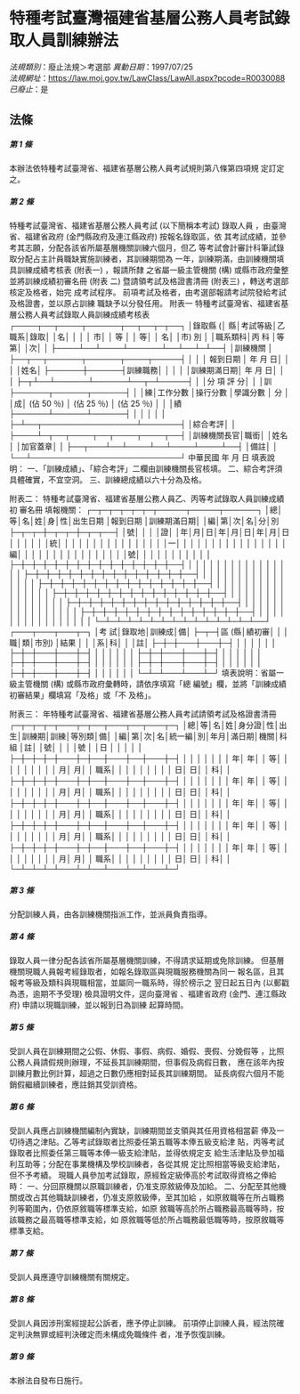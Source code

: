 # 特種考試臺灣福建省基層公務人員考試錄取人員訓練辦法

*法規類別*：廢止法規＞考選部
*異動日期*：1997/07/25  
*法規網址*：https://law.moj.gov.tw/LawClass/LawAll.aspx?pcode=R0030088
*已廢止*：是


## 法條
##### 第 1 條
本辦法依特種考試臺灣省、福建省基層公務人員考試規則第八條第四項規
定訂定之。

##### 第 2 條
特種考試臺灣省、福建省基層公務人員考試 (以下簡稱本考試) 錄取人員
，由臺灣省、福建省政府 (金門縣政府及連江縣政府) 按報名錄取區，依
其考試成績，並參考其志願，分配各該省所屬基層機關訓練六個月，但乙
等考試會計審計科筆試錄取分配占主計員職缺實施訓練者，其訓練期間為
一年，訓練期滿，由訓練機關填具訓練成績考核表 (附表一) ，報請所隸
之省屬一級主管機關 (構) 或縣市政府彙整並將訓練成績初審名冊 (附表
二) 暨請領考試及格證書清冊 (附表三) ，轉送考選部核定及格者，始完
成考試程序。
前項考試及格者，由考選部報請考試院發給考試及格證書，並以原占訓練
職缺予以分發任用。
附表一
特種考試臺灣省、福建省基層公務人員考試錄取人員訓練成績考核表
┌────┬──┬────┬──────┬──┬──┬─┬──┐
│錄取縣 (│  縣│考試等級│乙      職系│錄取│    │名│    │
│        │  市│        │    等      │    │  等│  │  名│
│市) 別  │    │職系類科│丙      科  │等第│    │次│    │
├────┴──┴────┴──────┴──┴──┴─┴──┤
│訓練機關                                                    │
├──┬──┬──────┬──────┬────┬─────┤
│    │    │  報到日期  │  年  月  日│        │          │
│姓名│    ├──────┼──────┤訓練職務│          │
│    │    │訓練期滿日期│  年  月  日│        │          │
├─┬┴──┴──────┴──────┴──┬─┴─────┤
│  │分          項            評          分│              │
│訓├──────┬──────┬──────┤              │
│練│工作分數    │操行分數    │學識分數    │       分     │
│成│ (佔 50 ％) │ (佔 25 ％) │ (佔 25 ％) │              │
│績├──────┴──────┴──────┤              │
│  │                                        │              │
├─┴──┬─────────────────┴───────┤
│綜合考評│                                                  │
├────┴─┬──┬────┬──┬────┬────┬──┤
│訓練機關長官│職銜│        │姓名│        │加官蓋章│    │
├──┬───┴──┴────┴──┴────┴────┴──┤
│備註│                                                      │
└──┴───────────────────────────┘
中華民國  年  月  日
填表說明：
一、「訓練成績」、「綜合考評」二欄由訓練機關長官核填。
二、綜合考評須具體確實，不宜空洞。
三、訓練總成績以六十分為及格。

附表二：
特種考試臺灣省、福建省基層公務人員乙、丙等考試錄取人員訓練成績初
審名冊
                                      填報機關：
┌─┬─┬─┬─┬─┬─┬─────┬─────┬──────┐
│總│等│名│姓│身│性│出生日期  │報到日期  │訓練期滿日期│
│編│第│次│名│分│別├─┬─┬─┼─┬─┬─┼─┬─┬──┤
│號│  │  │  │證│  │年│月│日│年│月│日│年│月│日  │
│  │  │  │  │統│  │  │  │  │  │  │  │  │  │    │
│  │  │  │  │一│  │  │  │  │  │  │  │  │  │    │
│  │  │  │  │編│  │  │  │  │  │  │  │  │  │    │
│  │  │  │  │號│  │  │  │  │  │  │  │  │  │    │
├─┼─┼─┼─┼─┼─┼─┼─┼─┼─┼─┼─┼─┼─┼──┤
│  │  │  │  │  │  │  │  │  │  │  │  │  │  │    │
├─┼─┼─┼─┼─┼─┼─┼─┼─┼─┼─┼─┼─┼─┼──┤
│  │  │  │  │  │  │  │  │  │  │  │  │  │  │    │
├─┼─┼─┼─┼─┼─┼─┼─┼─┼─┼─┼─┼─┼─┼──┤
│  │  │  │  │  │  │  │  │  │  │  │  │  │  │    │
├─┼─┼─┼─┼─┼─┼─┼─┼─┼─┼─┼─┼─┼─┼──┤
│  │  │  │  │  │  │  │  │  │  │  │  │  │  │    │
├─┼─┼─┼─┼─┼─┼─┼─┼─┼─┼─┼─┼─┼─┼──┤
│  │  │  │  │  │  │  │  │  │  │  │  │  │  │    │
├─┼─┼─┼─┼─┼─┼─┼─┼─┼─┼─┼─┼─┼─┼──┤
│  │  │  │  │  │  │  │  │  │  │  │  │  │  │    │
└─┴─┴─┴─┴─┴─┴─┴─┴─┴─┴─┴─┴─┴─┴──┘
┌───┬───┬───┬─┐
│考  試│錄取地│訓練成│備│
├─┬─┤區 (縣│績初審│  │
│職│類│市別) │結果  │  │
│系│科│      │      │註│
├─┼─┼───┼───┼─┤
│  │  │      │      │  │
├─┼─┼───┼───┼─┤
│  │  │      │      │  │
├─┼─┼───┼───┼─┤
│  │  │      │      │  │
├─┼─┼───┼───┼─┤
│  │  │      │      │  │
├─┼─┼───┼───┼─┤
│  │  │      │      │  │
├─┼─┼───┼───┼─┤
│  │  │      │      │  │
└─┴─┴───┴───┴─┘
填表說明：省屬一級主管機關 (構) 或縣市政府彙轉時，請依序填寫「總
          編號」欄，並將「訓練成績初審結果」欄填寫「及格」或「不
          及格」。

附表三：
年特種考試臺灣省、福建省基層公務人員考試請領考試及格證書清冊
┌─┬─┬─┬─┬───┬─┬──┬───┬──┬───┬─┐
│總│等│名│姓│身分證│性│出生│訓練期│訓練│等別類│備│
│編│第│次│名│統一編│別│年月│滿日期│機關│科組  │註│
│號│  │  │  │號    │  │日  │      │    │      │  │
├─┼─┼─┼─┼───┼─┼──┼───┼──┼───┼─┤
│  │  │  │  │      │  │  年│    年│    │    等│  │
│  │  │  │  │      │  │  月│    月│    │  職系│  │
│  │  │  │  │      │  │  日│    日│    │    科│  │
├─┼─┼─┼─┼───┼─┼──┼───┼──┼───┼─┤
│  │  │  │  │      │  │  年│    年│    │    等│  │
│  │  │  │  │      │  │  月│    月│    │  職系│  │
│  │  │  │  │      │  │  日│    日│    │    科│  │
├─┼─┼─┼─┼───┼─┼──┼───┼──┼───┼─┤
│  │  │  │  │      │  │  年│    年│    │    等│  │
│  │  │  │  │      │  │  月│    月│    │  職系│  │
│  │  │  │  │      │  │  日│    日│    │    科│  │
├─┼─┼─┼─┼───┼─┼──┼───┼──┼───┼─┤
│  │  │  │  │      │  │  年│    年│    │    等│  │
│  │  │  │  │      │  │  月│    月│    │  職系│  │
│  │  │  │  │      │  │  日│    日│    │    科│  │
├─┼─┼─┼─┼───┼─┼──┼───┼──┼───┼─┤
│  │  │  │  │      │  │  年│    年│    │    等│  │
│  │  │  │  │      │  │  月│    月│    │  職系│  │
│  │  │  │  │      │  │  日│    日│    │    科│  │
└─┴─┴─┴─┴───┴─┴──┴───┴──┴───┴─┘


##### 第 3 條
分配訓練人員，由各訓練機關指派工作，並派員負責指導。

##### 第 4 條
錄取人員一律分配各該省所屬基層機關訓練，不得請求延期或免除訓練。
但基層機關現職人員報考經錄取者，如報名錄取區與現職服務機關為同一
報名區，且其報考等級及類科與現職相當，並屬同一職系時，得於榜示之
翌日起五日內 (以郵戳為憑，逾期不予受理) 檢具證明文件，逕向臺灣省
、福建省政府 (金門、連江縣政府) 申請以現職訓練，並以報到日為訓練
起算時間。

##### 第 5 條
受訓人員在訓練期間之公假、休假、事假、病假、婚假、喪假、分娩假等
，比照公務人員請假規則辦理，不延長其訓練期間，但事假及病假日數，
應在該年內按訓練月數比例計算，超過之日數仍應相對延長其訓練期間。
延長病假六個月不能銷假繼續訓練者，應註銷其受訓資格。

##### 第 6 條
受訓人員應占訓練機關編制內實缺，訓練期間並支領與其任用資格相當薪
俸及一切待遇之津貼。乙等考試錄取者比照委任第五職等本俸五級支給津
貼，丙等考試錄取者比照委任第三職等本俸一級支給津貼，並得依規定支
給生活津貼及參加福利互助等；分配在事業機構及學校訓練者，各從其規
定比照相當等級支給津貼，但不予考績。
現職人員參加考試錄取，原經銓定級俸高於考試取得資格之俸給時：
一、分回原機關以原職訓練者，仍准支原敘級俸及加給。
二、分配至其他機關或改占其他職缺訓練者，仍准支原敘級俸，至其加給
    ，如原敘職等在所占職務列等範圍內，仍依原敘職等標準支給，如原
    敘職等高於所占職務最高職等時，按該職務之最高職等標準支給，如
    原敘職等低於所占職務最低職等時，按原敘職等標準支給。


##### 第 7 條
受訓人員應遵守訓練機關有關規定。

##### 第 8 條
受訓人員因涉刑案經提起公訴者，應予停止訓練。
前項停止訓練人員，經法院確定判決無罪或經判決確定而未構成免職條件
者，准予恢復訓練。

##### 第 9 條
本辦法自發布日施行。


